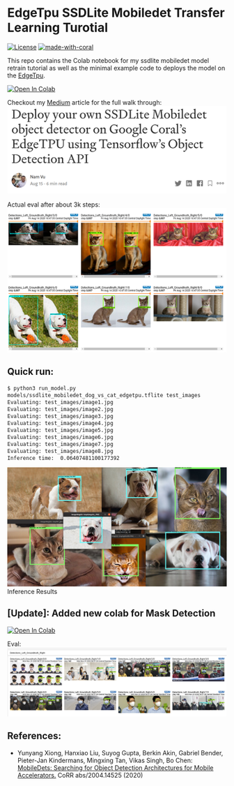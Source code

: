# EdgeTpu SSDLite Mobiledet Transfer Learning Turotial
[![License](https://img.shields.io/badge/License-Apache%202.0-blue.svg)](https://opensource.org/licenses/Apache-2.0)
[![made-with-coral](https://img.shields.io/badge/Made%20with-Coral-orange)](https://coral.ai/)


This repo contains the Colab notebook for my ssdlite mobiledet model retrain tutorial as well as the minimal example code to deploys the model on the [EdgeTpu](https://coral.ai).

[![Open In Colab](https://colab.research.google.com/assets/colab-badge.svg)](https://colab.research.google.com/github/Namburger/edgetpu-ssdlite-mobiledet-retrain/blob/master/ssdlite_mobiledet_transfer_learning_cat_vs_dog.ipynb)

Checkout my [Medium](https://medium.com/@namvu1291/deploy-your-own-ssdlite-mobiledet-object-detector-on-google-corals-edgetpu-using-tensorflow-s-f41f1e3360c8) article for the full walk through:
[<img dth="777" src="https://github.com/Namburger/edgetpu-ssdlite-mobiledet-retrain/blob/master/assets/medium.png">](https://medium.com/@namvu1291/deploy-your-own-ssdlite-mobiledet-object-detector-on-google-corals-edgetpu-using-tensorflow-s-f41f1e3360c8)

Actual eval after about 3k steps:
[<img dth="777" src="https://github.com/Namburger/edgetpu-ssdlite-mobiledet-retrain/blob/master/assets/eval.png">](https://medium.com/@namvu1291/deploy-your-own-ssdlite-mobiledet-object-detector-on-google-corals-edgetpu-using-tensorflow-s-f41f1e3360c8)

## Quick run:
```
$ python3 run_model.py models/ssdlite_mobiledet_dog_vs_cat_edgetpu.tflite test_images
Evaluating: test_images/image1.jpg
Evaluating: test_images/image2.jpg
Evaluating: test_images/image3.jpg
Evaluating: test_images/image4.jpg
Evaluating: test_images/image5.jpg
Evaluating: test_images/image6.jpg
Evaluating: test_images/image7.jpg
Evaluating: test_images/image8.jpg
Inference time:  0.06407481100177392
```

[<img dth="777" src="https://github.com/Namburger/edgetpu-ssdlite-mobiledet-retrain/blob/master/assets/inference.png">]()
Inference Results

## [Update]: Added new colab for Mask Detection

[![Open In Colab](https://colab.research.google.com/assets/colab-badge.svg)](https://colab.research.google.com/github/Namburger/edgetpu-ssdlite-mobiledet-retrain/blob/master/mask_detection.ipynb)

Eval:
[<img dth="777" src="https://github.com/Namburger/edgetpu-ssdlite-mobiledet-retrain/blob/master/assets/mask.png">](https://medium.com/@namvu1291/deploy-your-own-ssdlite-mobiledet-object-detector-on-google-corals-edgetpu-using-tensorflow-s-f41f1e3360c8)


## References:
* Yunyang Xiong, Hanxiao Liu, Suyog Gupta, Berkin Akin, Gabriel Bender, Pieter-Jan Kindermans, Mingxing Tan, Vikas Singh, Bo Chen:
[MobileDets: Searching for Object Detection Architectures for Mobile Accelerators.](https://arxiv.org/abs/2004.14525) CoRR abs/2004.14525 (2020)
